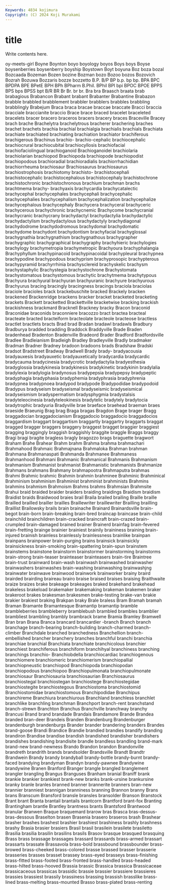 ```yaml
---
Keywords: 4834 kojimura
Copyright: (C) 2024 Koji Murakami
---
```


# title

Write contents here.



oy-meets-girl Boyne Boynton boyo boyology
boyos Boys boys Boyse boysenberries boysenberry boyship Boystown Boyt boyuna
Boz boza bozal Bozcaada Bozeman Bozen bozine Bozman bozo Bozoo
bozos Bozovich Bozrah Bozuwa Bozzaris bozze bozzetto B.P. B/P BP
b.p. bp bp. BPA BPC BPDPA BPE BPetE BPH BPh
BPharm B.Phil. BPhil BPI bpi BPOC BPOE BPPS BPS bps
BPSS bpt B/R BR Br Br. br br. Bra bra
Braasch braata brab brabagious Brabancon Brabant brabant Brabanter Brabantine Brabazon
brabble brabbled brabblement brabbler brabblers brabbles brabbling brabblingly Brabejum Braca
braca bracae braccae braccate Bracci braccia bracciale braccianite braccio Brace
brace braced bracelet braceleted bracelets bracer bracero braceros bracers bracery
braces Braceville Bracey brach brache Brachelytra brachelytrous bracherer brachering braches
brachet brachets brachia brachial brachialgia brachialis brachials Brachiata brachiate brachiated
brachiating brachiation brachiator brachiferous brachigerous Brachinus brachio- brachio-cephalic brachiocephalic brachiocrural
brachiocubital brachiocyllosis brachiofacial brachiofaciolingual brachioganoid Brachioganoidei brachiolaria brachiolarian brachiopod Brachiopoda
brachiopode brachiopodist brachiopodous brachioradial brachioradialis brachiorrhachidian brachiorrheuma brachiosaur Brachiosaurus brachiosaurus
brachiostrophosis brachiotomy brachisto- brachistocephali brachistocephalic brachistocephalous brachistocephaly brachistochrone brachistochronic brachistochronous
brachium brachman brachs brachtmema brachy- brachyaxis brachycardia brachycatalectic brachycephal brachycephales
brachycephali brachycephalic brachycephalies brachycephalism brachycephalization brachycephalize brachycephalous brachycephaly Brachycera brachyceral
brachyceric brachycerous brachychronic brachycnemic Brachycome brachycranial brachycranic brachycrany brachydactyl brachydactylia
brachydactylic brachydactylism brachydactylous brachydactyly brachydiagonal brachydodrome brachydodromous brachydomal brachydomatic brachydome
brachydont brachydontism brachyfacial brachyglossal brachygnathia brachygnathism brachygnathous brachygrapher brachygraphic brachygraphical
brachygraphy brachyhieric brachylogies brachylogy brachymetropia brachymetropic Brachyoura brachyphalangia Brachyphyllum brachypinacoid
brachypinacoidal brachypleural brachypnea brachypodine brachypodous brachyprism brachyprosopic brachypterous brachypyramid brachyrrhinia
brachysclereid brachyskelic brachysm brachystaphylic Brachystegia brachystochrone Brachystomata brachystomatous brachystomous brachytic
brachytmema brachytypous Brachyura brachyural brachyuran brachyuranic brachyure brachyurous Brachyurus bracing
bracingly bracingness bracings braciola braciolas braciole bracioles brack brackebuschite bracked
Brackely bracken brackened Brackenridge brackens bracker bracket bracketed bracketing brackets
Brackett bracketted Brackettville bracketwise bracking brackish brackishness brackmard Bracknell Brackney
bracky Bracon braconid Braconidae braconids braconniere bracozzo bract bractea bracteal
bracteate bracted bracteiform bracteolate bracteole bracteose bractless bractlet bractlets bracts
Brad brad Bradan bradawl bradawls Bradbury Bradburya bradded bradding Braddock
Braddyville Brade Braden bradenhead Bradenton Bradenville Bradeord Brader Bradford Bradfordsville
Bradlee Bradleianism Bradleigh Bradley Bradleyville Bradly bradmaker Bradman Bradner Bradney
bradoon bradoons brads Bradshaw Bradski bradsot Bradstreet Bradway Bradwell Brady
brady- bradyacousia bradyauxesis bradyauxetic bradyauxetically bradycardia bradycardic bradycauma bradycinesia bradycrotic
bradydactylia bradyesthesia bradyglossia bradykinesia bradykinesis bradykinetic bradykinin bradylalia bradylexia bradylogia
bradynosus bradypepsia bradypepsy bradypeptic bradyphagia bradyphasia bradyphemia bradyphrasia bradyphrenia bradypnea
bradypnoea bradypod bradypode Bradypodidae bradypodoid Bradypus bradyseism bradyseismal bradyseismic bradyseismical
bradyseismism bradyspermatism bradysphygmia bradystalsis bradyteleocinesia bradyteleokinesis bradytelic bradytely bradytocia bradytrophic
bradyuria Bradyville brae braeface braehead braeman braes braeside Braeunig Brag
brag Braga bragas Bragdon Brage brager Bragg braggadocian braggadocianism Braggadocio
braggadocio braggadocios braggardism braggart braggartism braggartly braggartry braggarts braggat bragged
bragger braggers braggery braggest bragget braggier braggiest bragging braggingly braggish
braggishly braggite braggle Braggs braggy Bragi bragi bragite bragless bragly
bragozzo brags braguette bragwort Braham Brahe Brahear Brahm brahm Brahma
brahma brahmachari Brahmahood Brahmaic Brahmajnana Brahmaloka Brahman brahman Brahmana Brahmanaspati
Brahmanda Brahmanee Brahmaness Brahmanhood Brahmani Brahmanic Brahmanical Brahmanis Brahmanism brahmanism
Brahmanist brahmanist Brahmanistic brahmanists Brahmanize Brahmans brahmans Brahmany brahmapootra Brahmaputra
brahmas Brahmi Brahmic brahmic Brahmin brahmin brahminee Brahminic Brahminical Brahminism
brahminism Brahminist brahminist brahminists Brahmins brahmins brahmism Brahmoism Brahms brahms
Brahmsian Brahmsite Brahui braid braided braider braiders braiding braidings Braidism
braidism Braidist braids Braidwood braies brail Braila brailed brailing Braille
braille Brailled brailled brailler brailles Braillewriter braillewriter Brailling brailling Braillist
Brailowsky brails brain brainache Brainard Brainardsville brain-begot brain-born brain-breaking brain-bred
braincap braincase brain-child brainchild brainchildren brain-cracked braincraft brain-crazed brain-crumpled brain-damaged
brained brainer Brainerd brainfag brain-fevered brain-fretting brainge brainier brainiest brainily
braininess braining brain-injured brainish brainless brainlessly brainlessness brainlike brainpan brainpans
brainpower brain-purging brains brainsick brainsickly brainsickness brain-smoking brain-spattering brain-spun brainstem
brainstems brainstone brainstorm brainstormer brainstorming brainstorms brain-strong brain-teaser brainteaser brainteasers
brain-tire Braintree brain-trust brainward brain-wash brainwash brainwashed brainwasher brainwashers brainwashes
brain-washing brainwashing brainwashjng brainwater brainwave brainwood brainwork brainworker brainy braird
brairded brairding braireau brairo braise braised braises braising Braithwaite braize
braizes brake brakeage brakeages braked brakehand brakehead brakeless brakeload brakemaker
brakemaking brakeman brakemen braker brakeroot brakes brakesman brakesmen brake-testing brake-van
brakie brakier brakiest braking Brakpan braky Brale braless Bram Bramah
bramah Braman Bramante Bramantesque Bramantip bramantip bramble brambleberries brambleberry bramblebush
brambled brambles bramblier brambliest brambling brambly brambrack brame Bramia Bramley
Bramwell Bran bran Brana Branca brancard brancardier -branch Branch branch
branchage branch-bearing branch-building branch-charmed branch-climber Branchdale branched branchedness Branchellion branch-embellished
brancher branchery branches branchful branchi branchia branchiae branchial Branchiata branchiate
branchicolous branchier branchiest branchiferous branchiform branchihyal branchiness branching branchings branchio-
Branchiobdella branchiocardiac branchiogenous branchiomere branchiomeric branchiomerism branchiopallial branchiopneustic branchiopod Branchiopoda
branchiopodan branchiopodous branchiopoo Branchiopulmonata branchiopulmonate branchiosaur Branchiosauria branchiosaurian Branchiosaurus branchiostegal
branchiostegan branchiostege Branchiostegidae branchiostegite branchiostegous Branchiostoma branchiostomid Branchiostomidae branchiostomous Branchipodidae
Branchipus branchireme Branchiura branchiurous Branchland branchless branchlet branchlike branchling branchman
Branchport branch-rent branchstand branch-strewn Branchton Branchus Branchville branchway branchy Brancusi
Brand brand brandade Brandais Brandamore Brande Brandea branded bran-deer Brandeis
Branden Brandenburg Brandenburger brandenburgh brandenburgs Brander brander brandering branders Brandes
brand-goose Brandi Brandice Brandie brandied brandies brandify branding brandiron Brandise
brandise brandish brandished brandisher brandishers brandishes brandishing brandisite brandle brandless
brandling brand-mark brand-new brand-newness Brando Brandon brandon Brandonville brandreth brandrith
brands brandsolder Brandsville Brandt Brandtr Brandwein Brandy brandy brandyball brandy-bottle
brandy-burnt brandy-faced brandying brandyman Brandyn brandy-pawnee Brandywine brandywine Branen Branford
Branger brangle brangled branglement brangler brangling Brangus Branguses Branham branial
Braniff brank brankie brankier brankiest brank-new branks brank-ursine brankursine branky
branle branles branned branner brannerite branners bran-new brannier branniest brannigan
branniness branning Brannon branny Brans brans Branscum Bransford bransle bransles
bransolder Branson Branstock Brant brant Branta brantail brantails brantcorn Brantford
brant-fox Branting Brantingham brantle Brantley brantness brants Brantsford Brantwood branular
Branwen Braque braquemard brarow bras Brasca bras-dessus-bras-dessous Braselton brasen Brasenia
brasero braseros brash Brashear brasher brashes brashest brashier brashiest brashiness
brashly brashness brashy Brasia brasier brasiers Brasil brasil brasilein brasilete
brasiletto Brasilia brasilia brasilin brasilins brasils Brasov brasque brasqued brasquing
Brass brass brassage brassages brassard brassards brass-armed brassart brassarts brassate
Brassavola brass-bold brassbound brassbounder brass-browed brass-cheeked brass-colored brasse brassed brasser
brasserie brasseries brasses brasset brassey brass-eyed brasseys brass-finishing brass-fitted brass-footed
brass-fronted brass-handled brass-headed brass-hilted brass-hooved Brassia brassic Brassica brassica Brassicaceae
brassicaceous brassicas brassidic brassie brassier brassiere brassieres brassies brassiest brassily
brassiness brassing brassish brasslike brass-lined brass-melting brass-mounted Brasso brass-plated brass-renting
